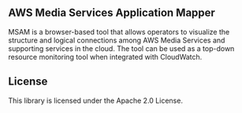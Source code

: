 ## AWS Media Services Application Mapper

MSAM is a browser-based tool that allows operators to visualize the structure and logical connections among AWS Media Services and supporting services in the cloud. The tool can be used as a top-down resource monitoring tool when integrated with CloudWatch.

## License

This library is licensed under the Apache 2.0 License. 
